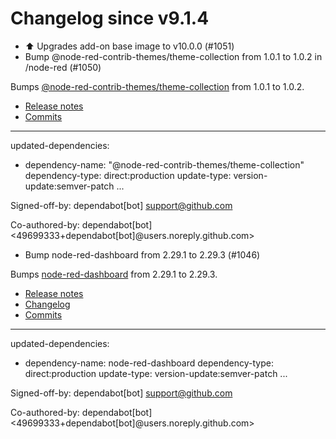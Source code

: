 # Changelog since v9.1.4
- ⬆️ Upgrades add-on base image to v10.0.0 (#1051) 
- Bump @node-red-contrib-themes/theme-collection from 1.0.1 to 1.0.2 in /node-red (#1050)

Bumps [@node-red-contrib-themes/theme-collection](https://github.com/node-red-contrib-themes/theme-collection) from 1.0.1 to 1.0.2.
- [Release notes](https://github.com/node-red-contrib-themes/theme-collection/releases)
- [Commits](https://github.com/node-red-contrib-themes/theme-collection/commits)

---
updated-dependencies:
- dependency-name: "@node-red-contrib-themes/theme-collection"
  dependency-type: direct:production
  update-type: version-update:semver-patch
...

Signed-off-by: dependabot[bot] <support@github.com>

Co-authored-by: dependabot[bot] <49699333+dependabot[bot]@users.noreply.github.com> 
- Bump node-red-dashboard from 2.29.1 to 2.29.3 (#1046)

Bumps [node-red-dashboard](https://github.com/node-red/node-red-dashboard) from 2.29.1 to 2.29.3.
- [Release notes](https://github.com/node-red/node-red-dashboard/releases)
- [Changelog](https://github.com/node-red/node-red-dashboard/blob/master/CHANGELOG.md)
- [Commits](https://github.com/node-red/node-red-dashboard/commits/2.29.3)

---
updated-dependencies:
- dependency-name: node-red-dashboard
  dependency-type: direct:production
  update-type: version-update:semver-patch
...

Signed-off-by: dependabot[bot] <support@github.com>

Co-authored-by: dependabot[bot] <49699333+dependabot[bot]@users.noreply.github.com> 
